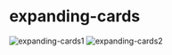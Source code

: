 # expanding-cards
![expanding-cards1](https://user-images.githubusercontent.com/71613801/158027740-169eb4fb-9c16-4e29-9624-0433402d5d19.jpg)
![expanding-cards2](https://user-images.githubusercontent.com/71613801/158027743-429b1835-3cb0-4215-9c84-e4f94818fee8.jpg)
